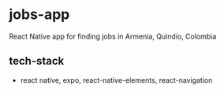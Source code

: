 # jobs-app

React Native app for finding jobs in Armenia, Quindío, Colombia

## tech-stack

- react native, expo, react-native-elements, react-navigation
